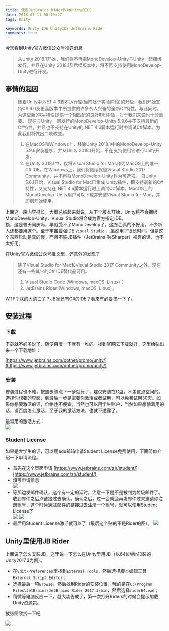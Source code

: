 ```yaml
---
title: 使用JetBrains Rider作为Unity的IDE
date: 2018-01-11 00:10:27
tags: Unity

keywords: Unity IDE UnityIDE JetBrains Rider
comments: true
---
```


今天看到Unity官方微信公众号推送消息

> 从Unity 2018.1开始，我们将不再把MonoDevelop-Unity与Unity一起捆绑发行，并且在Unity 2018.1及后续版本中，将不再支持使用MonoDevelop-Unity进行开发。

<!-- more -->

## 事情的起因

> 随着Unity中.NET 4.6脚本运行库(当前处于实验阶段)的升级，我们开始支持C# 6.0及更高版本中所提供的许多令人兴奋的全新C#特性。与此同时，为这些新的C#特性提供一个相匹配的良好IDE体验，对于我们来说也十分重要。
> 现在与Unity一同发行的MonoDevelop-Unity 5.9.6并不支持最新的C#特性，并且也不支持在Unity的.NET 4.6脚本运行时中调试C#脚本。为此我们将做出二项改变。
> 1.  在MacOS和Windows上，移除Unity 2018.1中的MonoDevelop-Unity 5.9.6安装程序，并从Unity 2018.1开始，不在支持使用它进行Unity开发。
> 2.  在Unity 2018.1中，仅将Visual Studio for Mac作为MacOS上的唯一C# IDE。在Windows上，我们将继续保留Visual Studio 2017 Community，并不再将MonoDevelop-Unity作为可选项。
> 自Unity 5.6.1开始，Visual Studio for Mac已集成 Unity插件，即支持最新的C#特性，又支持在.NET 4.6脚本运行时上调试C#脚本。MacOS上的MonoDevelop-Unity用户可以下载并安装Visual Studio for Mac，并即刻开始使用。

上面这一段内容挺长，大概总结起来就说，从下个版本开始，Unity将不会捆绑MonoDevelop-Unity，Visual Studio将会成为官方指定IDE。  
额，这是普天同庆吗，早就受不了MonoDevelop了，这东西真的不好用，不少新人还都要用这个。至于宇宙最强IDE `Visual Studio` ，虽然用了很长时间，但是这个东西启动是真的慢，而且不装JB插件（JetBrains ReSharper）裸奔的话，也不太好用。

在Unity官方微信公众号推文里，还意外的发现了

> 除了Visual Studio for Mac和Visual Studio 2017 Community之外，现在还有一些其它的C# IDE替代品可用。
> 1. Visual Studio Code (Windows, macOS, Linux)；
> 2. JetBrains Rider (Windows, macOS, Linux)。

WTF？朕的大清亡了？JB家还有C#的IDE？看来有必要搞一下了。

## 安装过程

### 下载

下载就不必多说了，随便百度一下就有一堆的。找到官网去下载就好，这里给贴出来一个下载地址：

[https://www.jetbrains.com/dotnet/promo/unity/](https://www.jetbrains.com/dotnet/promo/unity/)

### 安装

安装过程也不难，按照步骤点下一步就行了，建议安装在C盘，不差这点空间的。选择你想要的界面，到最后一步是需要你激活或者试用，可以免费试用30天。如果你想要激活的话，价格也不便宜，当然也可以用学生账户，当然如果想偷着用的话，请百度怎么激活，至于我的激活方法，也就不透露了。

最常用的激活方式：  
![](https://s1.ax2x.com/2018/01/11/jTNrq.png)

### Student License

如果是大学生的话，可以用edu邮箱申请Student License免费使用，下面简单介绍一下申请流程。

- 首先在这个页面申请 [https://www.jetbrains.com/zh/student/](https://www.jetbrains.com/zh/student/)
- 填写申请信息  
![](https://s1.ax2x.com/2018/01/11/jM1sJ.png)  
- 等那边发邮件确认，这个有一定的延时，注意一下是不是被判为垃圾邮件了。收到邮件之后点链接过去确认。确认之后，过一会就会再发邮件过来邀请你注册账号，这个时候通过邮件的链接过去注册一个账号，就可以使用Student License了  
![](https://s1.ax2x.com/2018/01/11/jMIjp.png)
![](https://s1.ax2x.com/2018/01/11/jMtq6.png)
- 最后用Student License激活就可以了（最后这个贴的不是Rider的图）。
![](https://s1.ax2x.com/2018/01/11/jMKBl.png)

## Unity里使用JB Rider

上面说了怎么安装JB，这里说一下怎么在Unity里用JB（以64位Win10装的Unity2017.3为例）。

- 在`Edit-Preferences`里找到`External Tools`，然后选择脚本编辑工具`External Script Editor`；
- 选择最后一项`Browse`，然后找到Rider的安装位置，我的是在`C:\Program Files\JetBrains\JetBrains Rider 2017.3\bin`，然后选择`rider64.exe`；
- 稍微等电脑反应一下，就大功告成了，第一次打开Riders的时候会提示加载Unity资源包。


放张图欣赏一下吧

![](https://s1.ax2x.com/2018/01/11/GDCs9.png)